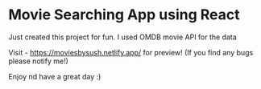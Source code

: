 # Movie Searching App using React

Just created this project for fun. I used OMDB movie API for the data

Visit - https://moviesbysush.netlify.app/ for preview!
(If you find any bugs please notify me!)


Enjoy nd have a great day :)